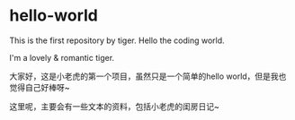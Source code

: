 # hello-world
This is the first repository by tiger. Hello the coding world.

I'm a lovely & romantic tiger.

大家好，这是小老虎的第一个项目，虽然只是一个简单的hello world，但是我也觉得自己好棒呀~

这里呢，主要会有一些文本的资料，包括小老虎的闺房日记~
